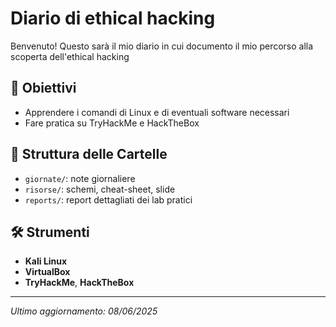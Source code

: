 # Diario di ethical hacking
Benvenuto! Questo sarà il mio diario in cui documento il mio percorso alla scoperta dell'ethical hacking

## 🎯 Obiettivi
- Apprendere i comandi di Linux e di eventuali software necessari
- Fare pratica su TryHackMe e HackTheBox
  
## 📂 Struttura delle Cartelle
- `giornate/`: note giornaliere
- `risorse/`: schemi, cheat-sheet, slide
- `reports/`: report dettagliati dei lab pratici

## 🛠️ Strumenti
- **Kali Linux**
- **VirtualBox**
- **TryHackMe**, **HackTheBox**

---

*Ultimo aggiornamento: 08/06/2025*
